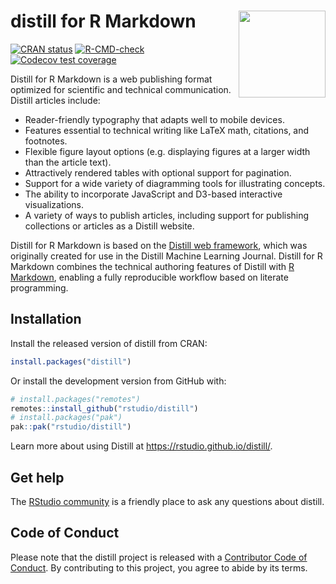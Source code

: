 
<!-- README.md is generated from README.Rmd. Please edit that file -->

# distill for R Markdown <img src="man/figures/logo.png" align="right" height="139"/>

<!-- badges: start -->

[![CRAN
status](https://www.r-pkg.org/badges/version/distill)](https://CRAN.R-project.org/package=distill)
[![R-CMD-check](https://github.com/rstudio/distill/actions/workflows/R-CMD-check.yaml/badge.svg)](https://github.com/rstudio/distill/actions/workflows/R-CMD-check.yaml)
[![Codecov test
coverage](https://codecov.io/gh/rstudio/distill/branch/main/graph/badge.svg)](https://app.codecov.io/gh/rstudio/distill?branch=main)

<!-- badges: end -->

Distill for R Markdown is a web publishing format optimized for
scientific and technical communication. Distill articles include:

- Reader-friendly typography that adapts well to mobile devices.
- Features essential to technical writing like LaTeX math, citations,
  and footnotes.
- Flexible figure layout options (e.g. displaying figures at a larger
  width than the article text).
- Attractively rendered tables with optional support for pagination.
- Support for a wide variety of diagramming tools for illustrating
  concepts.
- The ability to incorporate JavaScript and D3-based interactive
  visualizations.
- A variety of ways to publish articles, including support for
  publishing collections or articles as a Distill website.

Distill for R Markdown is based on the [Distill web
framework](https://github.com/distillpub/template), which was originally
created for use in the Distill Machine Learning Journal. Distill for R
Markdown combines the technical authoring features of Distill with [R
Markdown](https://rmarkdown.rstudio.com/), enabling a fully reproducible
workflow based on literate programming.

## Installation

Install the released version of distill from CRAN:

``` r
install.packages("distill")
```

Or install the development version from GitHub with:

``` r
# install.packages("remotes")
remotes::install_github("rstudio/distill")
# install.packages("pak")
pak::pak("rstudio/distill")
```

Learn more about using Distill at <https://rstudio.github.io/distill/>.

## Get help

The [RStudio community](https://community.rstudio.com/tag/distill) is a
friendly place to ask any questions about distill.

## Code of Conduct

Please note that the distill project is released with a [Contributor
Code of Conduct](https://pkgs.rstudio.com/distill/CODE_OF_CONDUCT.html).
By contributing to this project, you agree to abide by its terms.
